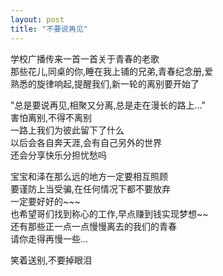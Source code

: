 ```yaml
---
layout: post
title: "不要说再见"
---
```

学校广播传来一首一首关于青春的老歌  
那些花儿,同桌的你,睡在我上铺的兄弟,青春纪念册,爱  
熟悉的旋律响起,提醒我们,新一轮的离别要开始了  

"总是要说再见,相聚又分离,总是走在漫长的路上..."  
害怕离别,不得不离别  
一路上我们为彼此留下了什么  
以后会各自奔天涯,会有自己另外的世界  
还会分享快乐分担忧愁吗  

宝宝和泽在那么远的地方一定要相互照顾  
要谨防上当受骗,在任何情况下都不要放弃  
一定要好好的~~~  
也希望哥们找到称心的工作,早点赚到钱实现梦想~~  
还有那些正一点一点慢慢离去的我们的青春  
请你走得再慢一些...  

笑着送别,不要掉眼泪  
							  
		
